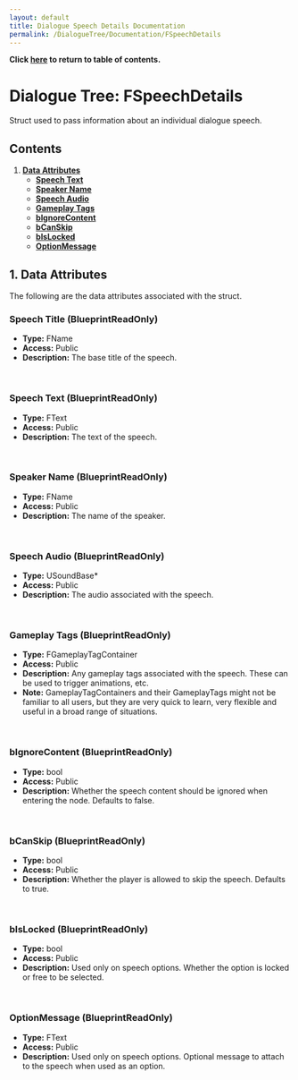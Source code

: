```yaml
---
layout: default
title: Dialogue Speech Details Documentation
permalink: /DialogueTree/Documentation/FSpeechDetails
---
```

**Click [here](Contents.md) to return to table of contents.** 

# Dialogue Tree: FSpeechDetails 
Struct used to pass information about an individual dialogue speech.

## Contents 
1. [**Data Attributes**](FSpeechDetails.md#1-data-attributes)
   * [**Speech Text**](FSpeechDetails.md#speech-text-blueprintreadonly)
   * [**Speaker Name**](FSpeechDetails.md#speaker-name-blueprintreadonly)
   * [**Speech Audio**](FSpeechDetails.md#speech-audio-blueprintreadonly)
   * [**Gameplay Tags**](FSpeechDetails.md#gameplay-tags-blueprintreadonly)
   * [**bIgnoreContent**](FSpeechDetails.md#bignorecontent-blueprintreadonly)
   * [**bCanSkip**](FSpeechDetails.md#bcanskip-blueprintreadonly)
   * [**bIsLocked**](FSpeechDetails.md#bislocked-blueprintreadonly)
   * [**OptionMessage**](FSpeechDetails.md#optionmessage-blueprintreadonly)

## 1. Data Attributes 
The following are the data attributes associated with the struct. 
<br>

### Speech Title (BlueprintReadOnly)
* **Type:** FName
* **Access:** Public
* **Description:** The base title of the speech.
<br>

### Speech Text (BlueprintReadOnly)
* **Type:** FText
* **Access:** Public
* **Description:** The text of the speech.
<br>

### Speaker Name (BlueprintReadOnly)
* **Type:** FName
* **Access:** Public
* **Description:** The name of the speaker.
<br>

### Speech Audio (BlueprintReadOnly)
* **Type:** USoundBase*
* **Access:** Public
* **Description:** The audio associated with the speech.
<br>

### Gameplay Tags (BlueprintReadOnly)
* **Type:** FGameplayTagContainer
* **Access:** Public
* **Description:** Any gameplay tags associated with the speech. These can be used to trigger animations, etc.
* **Note:** GameplayTagContainers and their GameplayTags might not be familiar to all users, but they are very quick to learn, very flexible and useful in a broad range of situations. 
<br>

### bIgnoreContent (BlueprintReadOnly)
* **Type:** bool
* **Access:** Public
* **Description:** Whether the speech content should be ignored when entering the node. Defaults to false.  
<br>

### bCanSkip (BlueprintReadOnly)
* **Type:** bool
* **Access:** Public
* **Description:** Whether the player is allowed to skip the speech. Defaults to true. 
<br>

### bIsLocked (BlueprintReadOnly)
* **Type:** bool 
* **Access:** Public
* **Description:** Used only on speech options. Whether the option is locked or free to be selected.
<br>

### OptionMessage (BlueprintReadOnly)
* **Type:** FText 
* **Access:** Public
* **Description:** Used only on speech options. Optional message to attach to the speech when used as an option.
<br>
